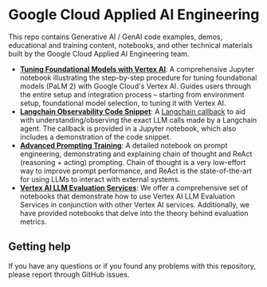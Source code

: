 # Google Cloud Applied AI Engineering

This repo contains Generative AI / GenAI code examples, demos, educational and training content, notebooks, and other technical materials built by the Google Cloud Applied AI Engineering team. 

* **[Tuning Foundational Models with Vertex AI](./assets/vertex_foundation_tuning/README.md)**: A comprehensive Jupyter notebook illustrating the step-by-step procedure for tuning foundational models (PaLM 2) with Google Cloud's Vertex AI. Guides users through the entire setup and integration process – starting from environment setup, foundational model selection, to tuning it with Vertex AI.
* **[Langchain Observability Code Snippet](./assets/langchain_observability_snippet/README.md)**: A [Langchain callback](https://python.langchain.com/docs/modules/callbacks/) to aid with understanding/observing the exact LLM calls made by a Langchain agent. The callback is provided in a Jupyter notebook, which also includes a demonstration of the code snippet.
* **[Advanced Prompting Training](./assets/advanced_prompting_training/README.md)**: A detailed notebook on prompt engineering, demonstrating and explaining chain of thought and ReAct (reasoning + acting) prompting. Chain of thought is a very low-effort way to improve prompt performance, and ReAct is the state-of-the-art for using LLMs to interact with external systems.
* **[Vertex AI LLM Evaluation Services](./assets/vertex_evaluation_services/README.md)**: We offer a comprehensive set of notebooks that demonstrate how to use Vertex AI LLM Evaluation Services in conjunction with other Vertex AI services. Additionally, we have provided notebooks that delve into the theory behind evaluation metrics.


## Getting help

If you have any questions or if you found any problems with this repository, please report through GitHub issues.
